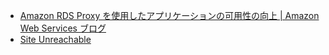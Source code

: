 - [Amazon RDS Proxy を使用したアプリケーションの可用性の向上 | Amazon Web Services ブログ](https://aws.amazon.com/jp/blogs/news/improving-application-availability-with-amazon-rds-proxy/)
- [Site Unreachable](https://aws.amazon.com/jp/rds/proxy/)